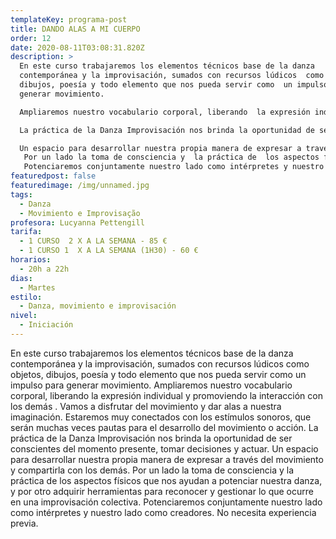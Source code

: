 ```yaml
---
templateKey: programa-post
title: DANDO ALAS A MI CUERPO
order: 12
date: 2020-08-11T03:08:31.820Z
description: >
  En este curso trabajaremos los elementos técnicos base de la danza
  contemporánea y la improvisación, sumados con recursos lúdicos  como objetos,
  dibujos, poesía y todo elemento que nos pueda servir como  un impulso para
  generar movimiento. 

  Ampliaremos nuestro vocabulario corporal, liberando  la expresión individual y promoviendo la interacción con los demás . Vamos a disfrutar del movimiento y dar alas a nuestra imaginación. Estaremos muy conectados con los estímulos sonoros, que serán muchas veces pautas para el desarrollo del movimiento o acción.

  La práctica de la Danza Improvisación nos brinda la oportunidad de ser conscientes del momento presente, tomar decisiones y actuar. 

  Un espacio para desarrollar nuestra propia manera de expresar a través del movimiento y compartirla con los demás. 
   Por un lado la toma de consciencia y  la práctica de  los aspectos físicos  que nos ayudan a potenciar nuestra danza, y por otro adquirir herramientas para reconocer y gestionar lo que ocurre en una improvisación colectiva. 
   Potenciaremos conjuntamente nuestro lado como intérpretes y nuestro lado como creadores. No necesita experiencia previa.
featuredpost: false
featuredimage: /img/unnamed.jpg
tags:
  - Danza
  - Movimiento e Improvisação
profesora: Lucyanna Pettengill
tarifa:
  - 1 CURSO  2 X A LA SEMANA - 85 €
  - 1 CURSO 1  X A LA SEMANA (1H30) - 60 €
horarios:
  - 20h a 22h
dias:
  - Martes
estilo:
  - Danza, movimiento e improvisación
nivel:
  - Iniciación
---
```


En este curso trabajaremos los elementos técnicos base de la danza contemporánea y la improvisación, sumados con recursos lúdicos como objetos, dibujos, poesía y todo elemento que nos pueda servir como un impulso para generar movimiento.
Ampliaremos nuestro vocabulario corporal, liberando la expresión individual y promoviendo la interacción con los demás . Vamos a disfrutar del movimiento y dar alas a nuestra imaginación. Estaremos muy conectados con los estímulos sonoros, que serán muchas veces pautas para el desarrollo del movimiento o acción.
La práctica de la Danza Improvisación nos brinda la oportunidad de ser conscientes del momento presente, tomar decisiones y actuar.
Un espacio para desarrollar nuestra propia manera de expresar a través del movimiento y compartirla con los demás.
Por un lado la toma de consciencia y la práctica de los aspectos físicos que nos ayudan a potenciar nuestra danza, y por otro adquirir herramientas para reconocer y gestionar lo que ocurre en una improvisación colectiva.
Potenciaremos conjuntamente nuestro lado como intérpretes y nuestro lado como creadores. No necesita experiencia previa.
